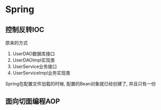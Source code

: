 # Spring

## 控制反转IOC

原来的方式

1. UserDAO数据库接口
2. UserDAOImpl实现类
3. UserService业务接口
4. UserServiceImpl业务实现类

Spring在配置文件加载的时候, 配置的Bean对象就已经创建了, 并且只有一份

## 面向切面编程AOP

